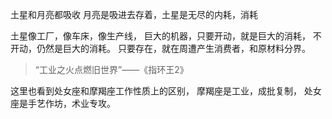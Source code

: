 土星和月亮都吸收
月亮是吸进去存着，土星是无尽的内耗，消耗

土星像工厂，像车床，像生产线，
巨大的机器，只要开动，就是巨大的消耗，
不开动，仍然是巨大的消耗。
只要存在，就在周遭产生消费者，和原材料分界。

>“工业之火点燃旧世界”——《指环王2》

这里也看到处女座和摩羯座工作性质上的区别，
摩羯座是工业，成批复制，
处女座是手艺作坊，术业专攻。
